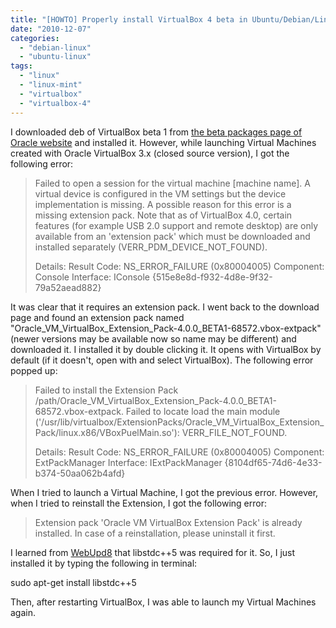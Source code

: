 ```yaml
---
title: "[HOWTO] Properly install VirtualBox 4 beta in Ubuntu/Debian/Linux Mint (and other Debian/Ubuntu derivatives)"
date: "2010-12-07"
categories: 
  - "debian-linux"
  - "ubuntu-linux"
tags: 
  - "linux"
  - "linux-mint"
  - "virtualbox"
  - "virtualbox-4"
---
```


I downloaded deb of VirtualBox beta 1 from [the beta packages page of Oracle website](http://download.virtualbox.org/virtualbox/4.0.0_BETA1/) and installed it. However, while launching Virtual Machines created with Oracle VirtualBox 3.x (closed source version), I got the following error:

> Failed to open a session for the virtual machine \[machine name\]. A virtual device is configured in the VM settings but the device implementation is missing. A possible reason for this error is a missing extension pack. Note that as of VirtualBox 4.0, certain features (for example USB 2.0 support and remote desktop) are only available from an 'extension pack' which must be downloaded and installed separately (VERR\_PDM\_DEVICE\_NOT\_FOUND).
> 
> Details: Result Code: NS\_ERROR\_FAILURE (0x80004005) Component: Console Interface: IConsole {515e8e8d-f932-4d8e-9f32-79a52aead882}

It was clear that it requires an extension pack. I went back to the download page and found an extension pack named "Oracle\_VM\_VirtualBox\_Extension\_Pack-4.0.0\_BETA1-68572.vbox-extpack" (newer versions may be available now so name may be different) and downloaded it. I installed it by double clicking it. It opens with VirtualBox by default (if it doesn't, open with and select VirtualBox). The following error popped up:

> Failed to install the Extension Pack /path/Oracle\_VM\_VirtualBox\_Extension\_Pack-4.0.0\_BETA1-68572.vbox-extpack. Failed to locate load the main module ('/usr/lib/virtualbox/ExtensionPacks/Oracle\_VM\_VirtualBox\_Extension\_Pack/linux.x86/VBoxPuelMain.so'): VERR\_FILE\_NOT\_FOUND.
> 
> Details: Result Code: NS\_ERROR\_FAILURE (0x80004005) Component: ExtPackManager Interface: IExtPackManager {8104df65-74d6-4e33-b374-50aa062b4afd}

When I tried to launch a Virtual Machine, I got the previous error. However, when I tried to reinstall the Extension, I got the following error:

> Extension pack 'Oracle VM VirtualBox Extension Pack' is already installed. In case of a reinstallation, please uninstall it first.

I learned from [WebUpd8](http://www.webupd8.org/2010/12/how-to-install-virtualbox-40-beta-in.html) that libstdc++5 was required for it. So, I just installed it by typing the following in terminal:

 sudo apt-get install libstdc++5

Then, after restarting VirtualBox, I was able to launch my Virtual Machines again.
